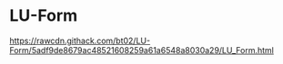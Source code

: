 # LU-Form
https://rawcdn.githack.com/bt02/LU-Form/5adf9de8679ac48521608259a61a6548a8030a29/LU_Form.html

